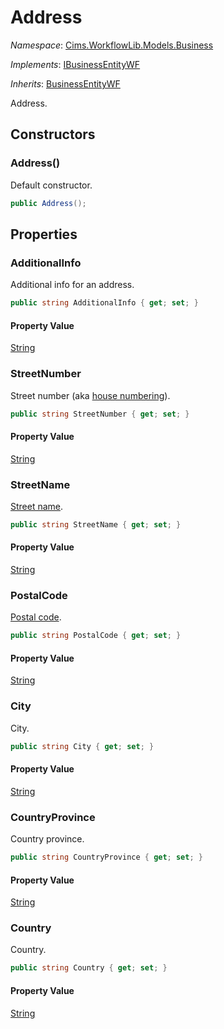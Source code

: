 # Address

*Namespace*: [Cims.WorkflowLib.Models.Business](Cims.WorkflowLib.Models.Business.md)

*Implements*: [IBusinessEntityWF](IBusinessEntityWF.md)

*Inherits*: [BusinessEntityWF](BusinessEntityWF.md)

Address.

## Constructors 

### Address()

Default constructor.

```C#
public Address();
```

## Properties 

### AdditionalInfo

Additional info for an address.

```C#
public string AdditionalInfo { get; set; }
```

#### Property Value

[String](https://learn.microsoft.com/en-us/dotnet/api/system.string)

### StreetNumber

Street number (aka [house numbering](https://en.wikipedia.org/wiki/House_numbering)).

```C#
public string StreetNumber { get; set; }
```

#### Property Value

[String](https://learn.microsoft.com/en-us/dotnet/api/system.string)

### StreetName

[Street name](https://en.wikipedia.org/wiki/Street_name).

```C#
public string StreetName { get; set; }
```

#### Property Value

[String](https://learn.microsoft.com/en-us/dotnet/api/system.string)

### PostalCode

[Postal code](https://en.wikipedia.org/wiki/Postal_code).

```C#
public string PostalCode { get; set; }
```

#### Property Value

[String](https://learn.microsoft.com/en-us/dotnet/api/system.string)

### City

City.

```C#
public string City { get; set; }
```

#### Property Value

[String](https://learn.microsoft.com/en-us/dotnet/api/system.string)

### CountryProvince

Country province.

```C#
public string CountryProvince { get; set; }
```

#### Property Value

[String](https://learn.microsoft.com/en-us/dotnet/api/system.string)

### Country

Country.

```C#
public string Country { get; set; }
```

#### Property Value

[String](https://learn.microsoft.com/en-us/dotnet/api/system.string)

